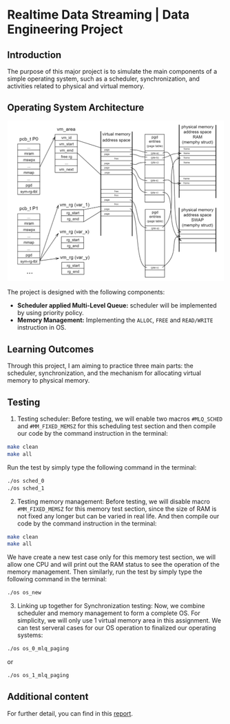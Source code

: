 # Realtime Data Streaming | Data Engineering Project

## Introduction

The purpose of this major project is to simulate the main components of a simple operating system, such as a scheduler, synchronization, and activities related to physical and virtual memory.

## Operating System Architecture

![operating System Architecture](./figures_and_terminal_output/os_architechture.png)

The project is designed with the following components:

- **Scheduler applied Multi-Level Queue:** scheduler will be implemented by using priority policy.
- **Memory Management:** Implementing the `ALLOC`, `FREE` and `READ/WRITE` instruction in OS.

## Learning Outcomes
Through this project, I am aiming to practice three main parts: the scheduler, synchronization, and the mechanism for allocating virtual memory to physical memory.

## Testing

1. Testing scheduler:
Before testing, we will enable two macros `#MLQ_SCHED` and `#MM_FIXED_MEMSZ` for this scheduling test section and then compile our code by the command instruction in the terminal:

```bash
make clean 
make all
```
Run the test by simply type the following command in the terminal:

```bash
./os sched_0
./os sched_1
```

2. Testing memory management:
Before testing, we will disable macro `#MM_FIXED_MEMSZ` for this memory test section, since the size of RAM is not fixed any longer but can be varied in real life. And then compile our code by the command instruction in the terminal:

```bash
make clean
make all
```

We have create a new test case only for this memory test section, we will allow one CPU and will print out the RAM status to see the operation of the memory management. Then similarly, run the test by simply type the following command in the terminal:

```bash
./os os_new
```

3. Linking up together for Synchronization testing:
Now, we combine scheduler and memory management to form a complete OS. For simplicity, we will only use 1 virtual memory area in this assignment. We can test serveral cases for our OS operation to finalized our operating systems:

```bash
./os os_0_mlq_paging
```
    
or

```bash
./os os_1_mlq_paging
```

## Additional content
For further detail, you can find in this [report](./assignment_group35_report.pdf).